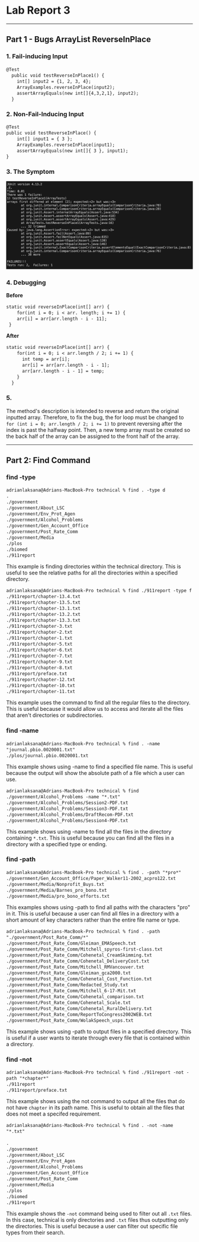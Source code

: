 # **Lab Report 3**
***
## Part 1 - Bugs ArrayList ReverseInPlace
### 1. Fail-inducing Input
```
@Test
  public void testReverseInPlace1() {
    int[] input2 = {1, 2, 3, 4};
    ArrayExamples.reverseInPlace(input2);
    assertArrayEquals(new int[]{4,3,2,1}, input2);
  }
```

  ### 2. Non-Fail-Inducing Input
```
@Test  
public void testReverseInPlace() {  
    int[] input1 = { 3 };  
    ArrayExamples.reverseInPlace(input1);  
    assertArrayEquals(new int[]{ 3 }, input1);  
}
```  

 ### 3. The Symptom
![Image](failTest.png)

### 4. Debugging
**Before**
```
static void reverseInPlace(int[] arr) {  
    for(int i = 0; i < arr. length; i += 1) {  
    arr[i] = arr[arr.length - i - 11];  
 }
```

**After**
```
static void reverseInPlace(int[] arr) {  
    for(int i = 0; i < arr.length / 2; i += 1) {  
      int temp = arr[i];  
      arr[i] = arr[arr.length - i - 1];  
      arr[arr.length - i - 1] = temp;  
    }  
  }
  ```

### 5. 
The method's description is intended to reverse and return the original inputted array. Therefore, to fix the bug, the for loop must be changed to `for (int i = 0; arr.length / 2; i += 1)` to prevent reversing after the index is past the halfway point. Then, a new temp array must be created so the back half of the array can be assigned to the front half of the array. 
***
## Part 2: Find Command

### find -type
```
adrianlaksana@Adrians-MacBook-Pro technical % find . -type d
.
./government
./government/About_LSC
./government/Env_Prot_Agen
./government/Alcohol_Problems
./government/Gen_Account_Office
./government/Post_Rate_Comm
./government/Media
./plos
./biomed
./911report
```
This example is finding directories within the technical directory. This is useful to see the relative paths for all the directories within a specified directory.

```
adrianlaksana@Adrians-MacBook-Pro technical % find ./911report -type f
./911report/chapter-13.4.txt
./911report/chapter-13.5.txt
./911report/chapter-13.1.txt
./911report/chapter-13.2.txt
./911report/chapter-13.3.txt
./911report/chapter-3.txt
./911report/chapter-2.txt
./911report/chapter-1.txt
./911report/chapter-5.txt
./911report/chapter-6.txt
./911report/chapter-7.txt
./911report/chapter-9.txt
./911report/chapter-8.txt
./911report/preface.txt
./911report/chapter-12.txt
./911report/chapter-10.txt
./911report/chapter-11.txt
```
This example uses the command to find all the regular files to the directory. This is useful because it would allow us to access and iterate all the files that aren't directories or subdirectories.

### find -name
```
adrianlaksana@Adrians-MacBook-Pro technical % find . -name "journal.pbio.0020001.txt"
./plos/journal.pbio.0020001.txt
```
This example shows using -name to find a specified file name. This is useful because the output will show the absolute path of a file which a user can use.

```
adrianlaksana@Adrians-MacBook-Pro technical % find ./government/Alcohol_Problems -name "*.txt"
./government/Alcohol_Problems/Session2-PDF.txt
./government/Alcohol_Problems/Session3-PDF.txt
./government/Alcohol_Problems/DraftRecom-PDF.txt
./government/Alcohol_Problems/Session4-PDF.txt
```
This example shows using -name to find all the files in the directory containing `*.txt`. This is useful because you can find all the files in a directory with a specified type or ending.

### find -path
```
adrianlaksana@Adrians-MacBook-Pro technical % find . -path "*pro*"
./government/Gen_Account_Office/Paper_Walker11-2002_acpro122.txt
./government/Media/Nonprofit_Buys.txt
./government/Media/Barnes_pro_bono.txt
./government/Media/pro_bono_efforts.txt
```
This examples shows using -path to find all paths with the characters "pro" in it. This is useful because a user can find all files in a directory with a short amount of key characters rather than the entire file name or type.

```
adrianlaksana@Adrians-MacBook-Pro technical % find . -path "./government/Post_Rate_Comm/*"
./government/Post_Rate_Comm/Gleiman_EMASpeech.txt
./government/Post_Rate_Comm/Mitchell_spyros-first-class.txt
./government/Post_Rate_Comm/Cohenetal_CreamSkimming.txt
./government/Post_Rate_Comm/Cohenetal_DeliveryCost.txt
./government/Post_Rate_Comm/Mitchell_RMVancouver.txt
./government/Post_Rate_Comm/Gleiman_gca2000.txt
./government/Post_Rate_Comm/Cohenetal_Cost_Function.txt
./government/Post_Rate_Comm/Redacted_Study.txt
./government/Post_Rate_Comm/Mitchell_6-17-Mit.txt
./government/Post_Rate_Comm/Cohenetal_comparison.txt
./government/Post_Rate_Comm/Cohenetal_Scale.txt
./government/Post_Rate_Comm/Cohenetal_RuralDelivery.txt
./government/Post_Rate_Comm/ReportToCongress2002WEB.txt
./government/Post_Rate_Comm/WolakSpeech_usps.txt
```
This example shows using -path to output files in a specified directory. This is useful if a user wants to iterate through every file that is contained within a directory.

### find -not
```
adrianlaksana@Adrians-MacBook-Pro technical % find ./911report -not -path "*chapter*"
./911report
./911report/preface.txt
```
This example shows using the not command to output all the files that do not have `chapter` in its path name. This is useful to obtain all the files that does not meet a specifed requirement.

```
adrianlaksana@Adrians-MacBook-Pro technical % find . -not -name "*.txt"

.
./government
./government/About_LSC
./government/Env_Prot_Agen
./government/Alcohol_Problems
./government/Gen_Account_Office
./government/Post_Rate_Comm
./government/Media
./plos
./biomed
./911report
```
This example shows the `-not` command being used to filter out all `.txt` files. In this case, technical is only directories and `.txt` files thus outputting only the directories. This is useful because a user can filter out specific file types from their search.

